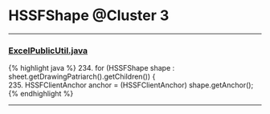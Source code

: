 # HSSFShape @Cluster 3

***

### [ExcelPublicUtil.java](https://searchcode.com/codesearch/view/93182055/)
{% highlight java %}
234. for (HSSFShape shape : sheet.getDrawingPatriarch().getChildren()) {  
235.     HSSFClientAnchor anchor = (HSSFClientAnchor) shape.getAnchor();  
{% endhighlight %}

***

